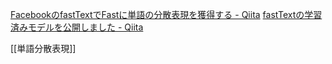 
[FacebookのfastTextでFastに単語の分散表現を獲得する - Qiita](https://qiita.com/icoxfog417/items/42a95b279c0b7ad26589)
[fastTextの学習済みモデルを公開しました - Qiita](https://qiita.com/Hironsan/items/513b9f93752ecee9e670)

[[単語分散表現]]